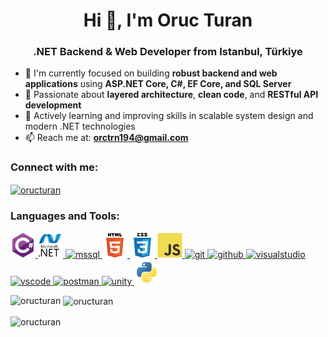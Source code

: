 <h1 align="center">Hi 👋, I'm Oruc Turan</h1>
<h3 align="center">.NET Backend & Web Developer from Istanbul, Türkiye</h3>

- 🚀 I'm currently focused on building **robust backend and web applications** using **ASP.NET Core, C#, EF Core, and SQL Server**  
- 🧱 Passionate about **layered architecture**, **clean code**, and **RESTful API development**  
- 🎯 Actively learning and improving skills in scalable system design and modern .NET technologies  
- 📫 Reach me at: **orctrn194@gmail.com**

<h3 align="left">Connect with me:</h3>
<p align="left">
  <a href="https://linkedin.com/in/oructuran" target="blank">
    <img align="center" src="https://raw.githubusercontent.com/rahuldkjain/github-profile-readme-generator/master/src/images/icons/Social/linked-in-alt.svg" alt="oructuran" height="30" width="40" />
  </a>
</p>

<h3 align="left">Languages and Tools:</h3>
<p align="left">
  <!-- C# -->
  <a href="https://learn.microsoft.com/en-us/dotnet/csharp/" target="_blank" rel="noreferrer">
    <img src="https://raw.githubusercontent.com/devicons/devicon/master/icons/csharp/csharp-original.svg" alt="csharp" width="40" height="40"/>
  </a>
  <!-- .NET -->
  <a href="https://dotnet.microsoft.com/" target="_blank" rel="noreferrer">
    <img src="https://raw.githubusercontent.com/devicons/devicon/master/icons/dot-net/dot-net-original-wordmark.svg" alt="dotnet" width="40" height="40"/>
  </a>
  <!-- SQL Server -->
  <a href="https://www.microsoft.com/en-us/sql-server" target="_blank" rel="noreferrer">
    <img src="https://www.svgrepo.com/show/303229/microsoft-sql-server-logo.svg" alt="mssql" width="40" height="40"/>
  </a>
  <!-- HTML -->
  <a href="https://developer.mozilla.org/en-US/docs/Web/HTML" target="_blank" rel="noreferrer">
    <img src="https://raw.githubusercontent.com/devicons/devicon/master/icons/html5/html5-original-wordmark.svg" alt="html5" width="40" height="40"/>
  </a>
  <!-- CSS -->
  <a href="https://developer.mozilla.org/en-US/docs/Web/CSS" target="_blank" rel="noreferrer">
    <img src="https://raw.githubusercontent.com/devicons/devicon/master/icons/css3/css3-original-wordmark.svg" alt="css3" width="40" height="40"/>
  </a>
  <!-- JavaScript -->
  <a href="https://developer.mozilla.org/en-US/docs/Web/JavaScript" target="_blank" rel="noreferrer">
    <img src="https://raw.githubusercontent.com/devicons/devicon/master/icons/javascript/javascript-original.svg" alt="javascript" width="40" height="40"/>
  </a>
  <!-- Git -->
  <a href="https://git-scm.com/" target="_blank" rel="noreferrer">
    <img src="https://www.vectorlogo.zone/logos/git-scm/git-scm-icon.svg" alt="git" width="40" height="40"/>
  </a>
  <!-- GitHub -->
  <a href="https://github.com/" target="_blank" rel="noreferrer">
    <img src="https://cdn.jsdelivr.net/gh/devicons/devicon/icons/github/github-original.svg" alt="github" width="40" height="40"/>
  </a>
  <!-- Visual Studio -->
  <a href="https://visualstudio.microsoft.com/" target="_blank" rel="noreferrer">
    <img src="https://cdn.jsdelivr.net/gh/devicons/devicon/icons/visualstudio/visualstudio-plain.svg" alt="visualstudio" width="40" height="40"/>
  </a>
  <!-- VS Code -->
  <a href="https://code.visualstudio.com/" target="_blank" rel="noreferrer">
    <img src="https://cdn.jsdelivr.net/gh/devicons/devicon/icons/vscode/vscode-original.svg" alt="vscode" width="40" height="40"/>
  </a>
  <!-- Postman -->
  <a href="https://www.postman.com/" target="_blank" rel="noreferrer">
    <img src="https://www.vectorlogo.zone/logos/getpostman/getpostman-icon.svg" alt="postman" width="40" height="40"/>
  </a>
  <!-- Unity -->
  <a href="https://unity.com/" target="_blank" rel="noreferrer">
    <img src="https://www.vectorlogo.zone/logos/unity3d/unity3d-icon.svg" alt="unity" width="40" height="40"/>
  </a>
  <!-- Python -->
  <a href="https://www.python.org/" target="_blank" rel="noreferrer">
    <img src="https://raw.githubusercontent.com/devicons/devicon/master/icons/python/python-original.svg" alt="python" width="40" height="40"/>
  </a>
</p>



<p><img align="left" src="https://github-readme-stats.vercel.app/api/top-langs?username=oructuran&show_icons=true&locale=en&layout=compact" alt="oructuran" /></p>

<p>&nbsp;<img align="center" src="https://github-readme-stats.vercel.app/api?username=oructuran&show_icons=true&locale=en" alt="oructuran" /></p>

<p><img align="center" src="https://github-readme-streak-stats.herokuapp.com/?user=oructuran&" alt="oructuran" /></p>
